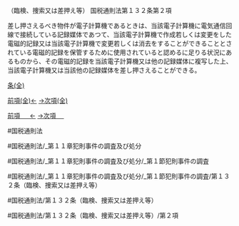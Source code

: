 （臨検、捜索又は差押え等）
国税通則法第１３２条第２項

差し押さえるべき物件が電子計算機であるときは、当該電子計算機に電気通信回線で接続している記録媒体であつて、当該電子計算機で作成若しくは変更をした電磁的記録又は当該電子計算機で変更若しくは消去をすることができることとされている電磁的記録を保管するために使用されていると認めるに足りる状況にあるものから、その電磁的記録を当該電子計算機又は他の記録媒体に複写した上、当該電子計算機又は当該他の記録媒体を差し押さえることができる。

[条(全)](国税通則法＿＿＿＿＿第１３２条_.md)

[前項(全)←](国税通則法＿＿＿＿＿第１３２条第１項_.md)    [→次項(全)](国税通則法＿＿＿＿＿第１３２条第３項_.md)

[前項 　 ←](国税通則法＿＿＿＿＿第１３２条第１項.md)    [→次項 　 ](国税通則法＿＿＿＿＿第１３２条第３項.md)



#国税通則法

#国税通則法/_第１１章犯則事件の調査及び処分

#国税通則法/_第１１章犯則事件の調査及び処分/_第１節犯則事件の調査

#国税通則法/_第１１章犯則事件の調査及び処分/_第１節犯則事件の調査/第１３２条（臨検、捜索又は差押え等）

#国税通則法/第１３２条（臨検、捜索又は差押え等）

#国税通則法/第１３２条（臨検、捜索又は差押え等）/第２項

